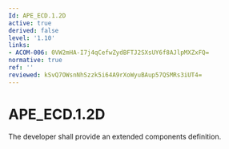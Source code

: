 ```yaml
---
Id: APE_ECD.1.2D
active: true
derived: false
level: '1.10'
links:
- ACOM-006: 0VW2mHA-I7j4qCefwZydBFTJ2SXsUY6f8AJlpMXZxFQ=
normative: true
ref: ''
reviewed: kSvQ7OWsnNhSzzk5i64A9rXoWyuBAup57QSMRs3iUT4=
---
```


# APE_ECD.1.2D

The developer shall provide an extended components definition.